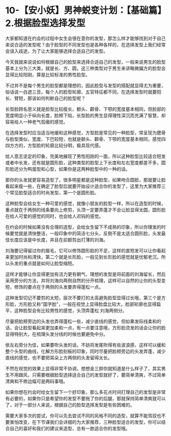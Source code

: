 # 10-【安小妖】男神蜕变计划：【基础篇】2.根据脸型选择发型

大家都知道在约会的过程中女生会很在意你的发型，那怎么样才能够找到对于自己来说合适的发型呢？由于脸型的不同发型也是各种各样的，在选择发型上我们经常会误入歧途，为了让大家能够选择合适自己的发型。

今天我就来说说如何根据自己的脸型来选择合适自己的发型，一般来说男生的脸型基本上分为三大类，就是长、方、圆，这三种类型对于男生来讲略微偏方的脸型会显得比较阳刚，算是比较标准的男性脸型。

不过并不是每个男生的脸型都是理想的，因此脸型与发型的搭配就显得尤为重要，俗话说一白遮三丑，每个人的脸型轮廓、五官特征都不同，在选择发型时就要阳长、臂短，那该如何判断自己的脸型呢？

长型脸顾名思义就是脸型比较瘦长，额头、颧骨、下颚的宽度基本相同，但脸部的宽度明显小于纵向长度，脸颊下陷，长型脸的男生显得理性深沉而充满了智慧，却容易给人一种老气孤傲的感觉。

在选择发型时应当适当地缓和这种感觉，方型脸是常见的一种脸型，常呈现为腮骨与脸型类似，宽度、下巴较短，也就是额头、颧骨、下颚的宽度基本相同，感觉四四方方的，方型脸的轮廓比较分明，极具现代感。

给人意志坚定的印象，完美地展现了男性阳刚的一面，所以这种脸型比较适合短发或者中长发，还有就是圆形脸，这种类型的脸型上下长度和左右宽度都差不多，圆形脸还分为鸭蛋型和心型，如果你是这两种脸型中的一种的话。

那你的头发就更容易造型了，很多明星都是这种脸型，如果吻合圆脸，那就要让脸看起来瘦一些，在确定了脸型后就要开始设计适合你的发型了，这里为大家推荐三个常见脸型适合的时尚发型，第一个是圆形脸。

这种脸型会给女生一种可爱的感觉，就像小朋友的脸型一样，所以在造型的时候，重点就在于两侧的线条要向上修剪，头顶一定要弄蓬才不会让脸显得太圆，圆形脸在给人可爱的感觉的同时，也会给人迟钝的感觉。

在约会的时候如果没有合理的造型，会给女生留下不成熟的印象，所以你理发的时候要觉就是清快整洁，一般印象中的简洁七分头，反倒不是太适合圆形脸，头发最佳长度应该是中长度，并且在前额剪出打薄的刘海。

刘海要记得留过你的眉毛，它可以修饰圆形脸的不足，这样的直短发可以让你看起来更加时尚和清快，第二个就是长形脸，一般见到长形脸的感觉就是忧郁老沉，所以头发的重点就是如何让脸型缩短。

这样才能够让你显得更加有活力更有朝气，理想的发型是将前面的刘海留长，然后采用旁分的方法，并将刘海向两侧自然的分开梳理，这样可以自然的让你的头型变短，修饰的要点在于两侧的头发要弄得蓬松一点。

这种发型切记不要剪的太短，层次不要打的太高避免脸型显得过长哦，第三个是方形脸，方形脸又称"国字脸"，一般在视觉上显得脸盘比较大，脸部轮廓也显得扁平，这种脸型会有比较男性的感觉，头顶弄蓬松 刘海两侧分。

尽量把脸颊旁边的头发也弄得蓬松一些，减少直线的感觉，但如果发际线柔和的话，会让脸型看起来更加柔和一点，有一点要注意哦，方形脸烫发的话会让你的脸显得特别大，在梳理头发分线的时候也要避免中分。

依左右旁分为佳，如果要吹头发的话，不妨将发尾吹得有些波浪感，这样可以缓和整个头型的曲线，化解方形脸刻板的印象，同时尽量把脸颊旁边的头发弄蓬，减少直线的感觉，也不要把耳朵上方两侧的头发留得太长。

不然在视觉的效果上显得非常不协调，想想金三胖你就知道是什么样子了，其实男生不用跟风，只需要根据脸型选择适合自己的发型就好了，要简单清爽，不过简单清爽和不修边幅可是两码事哦。

如果你想在约会时给女生留下一个好印象，那么多花点时间打理自己的发型是非常有必要的，如果你只是希望你的发型不要拖了你的后腿，那就保持简单清爽就可以了，对于一部分人来说，根据自己的脸型选择发型是有些困难的。

需要大家多次的尝试，你可以先去尝试不同的风格不同的造型，就算不能驾驭也不要害怕改变，在下节课我们会详细的为大家推荐，三种脸型适合的发型，你可以结合自己的喜好和我们的建议来造型，总有一款适合你的发型哦。

